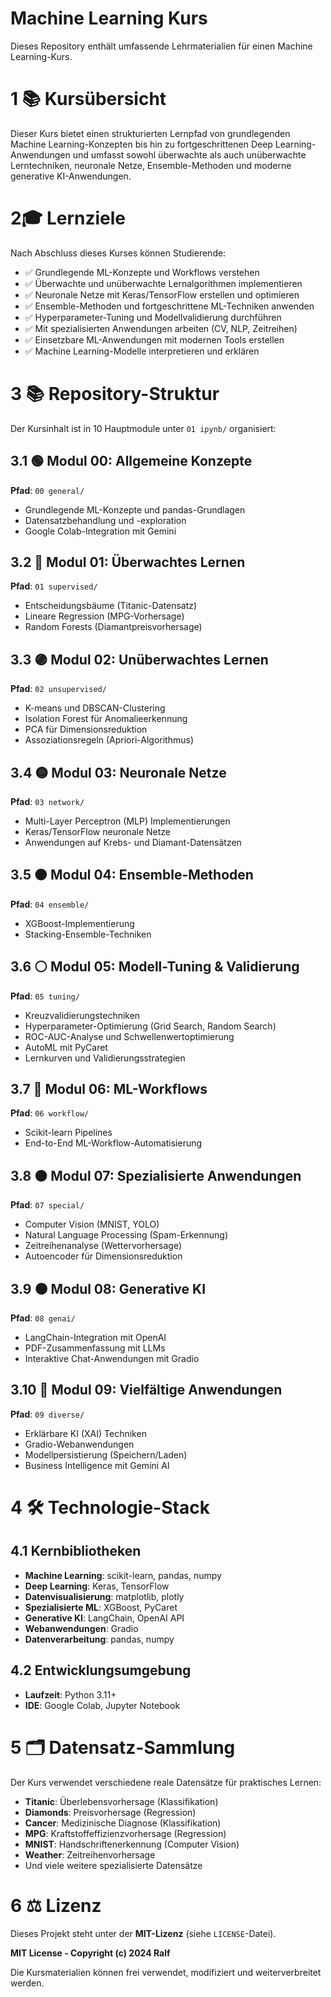 # Machine Learning Kurs

Dieses Repository enthält umfassende Lehrmaterialien für einen Machine Learning-Kurs. 

# 1 📚 Kursübersicht
Dieser Kurs bietet einen strukturierten Lernpfad von grundlegenden Machine Learning-Konzepten bis hin zu fortgeschrittenen Deep Learning-Anwendungen und umfasst sowohl überwachte als auch unüberwachte Lerntechniken, neuronale Netze, Ensemble-Methoden und moderne generative KI-Anwendungen.

# 2🎓 Lernziele

Nach Abschluss dieses Kurses können Studierende:

- ✅ Grundlegende ML-Konzepte und Workflows verstehen
- ✅ Überwachte und unüberwachte Lernalgorithmen implementieren
- ✅ Neuronale Netze mit Keras/TensorFlow erstellen und optimieren
- ✅ Ensemble-Methoden und fortgeschrittene ML-Techniken anwenden
- ✅ Hyperparameter-Tuning und Modellvalidierung durchführen
- ✅ Mit spezialisierten Anwendungen arbeiten (CV, NLP, Zeitreihen)
- ✅ Einsetzbare ML-Anwendungen mit modernen Tools erstellen
- ✅ Machine Learning-Modelle interpretieren und erklären

# 3 📚 Repository-Struktur

Der Kursinhalt ist in 10 Hauptmodule unter `01 ipynb/` organisiert:

## 3.1 🟢 Modul 00: Allgemeine Konzepte
**Pfad**: `00 general/`
- Grundlegende ML-Konzepte und pandas-Grundlagen
- Datensatzbehandlung und -exploration
- Google Colab-Integration mit Gemini

## 3.2 🔵 Modul 01: Überwachtes Lernen
**Pfad**: `01 supervised/`
- Entscheidungsbäume (Titanic-Datensatz)
- Lineare Regression (MPG-Vorhersage)
- Random Forests (Diamantpreisvorhersage)

## 3.3 🟣 Modul 02: Unüberwachtes Lernen
**Pfad**: `02 unsupervised/`
- K-means und DBSCAN-Clustering
- Isolation Forest für Anomalieerkennung
- PCA für Dimensionsreduktion
- Assoziationsregeln (Apriori-Algorithmus)

## 3.4 🟡 Modul 03: Neuronale Netze
**Pfad**: `03 network/`
- Multi-Layer Perceptron (MLP) Implementierungen
- Keras/TensorFlow neuronale Netze
- Anwendungen auf Krebs- und Diamant-Datensätzen

## 3.5 🟠 Modul 04: Ensemble-Methoden
**Pfad**: `04 ensemble/`
- XGBoost-Implementierung
- Stacking-Ensemble-Techniken

## 3.6 ⚪ Modul 05: Modell-Tuning & Validierung
**Pfad**: `05 tuning/`
- Kreuzvalidierungstechniken
- Hyperparameter-Optimierung (Grid Search, Random Search)
- ROC-AUC-Analyse und Schwellenwertoptimierung
- AutoML mit PyCaret
- Lernkurven und Validierungsstrategien

## 3.7 🔴 Modul 06: ML-Workflows
**Pfad**: `06 workflow/`
- Scikit-learn Pipelines
- End-to-End ML-Workflow-Automatisierung

## 3.8 🟤 Modul 07: Spezialisierte Anwendungen
**Pfad**: `07 special/`
- Computer Vision (MNIST, YOLO)
- Natural Language Processing (Spam-Erkennung)
- Zeitreihenanalyse (Wettervorhersage)
- Autoencoder für Dimensionsreduktion

## 3.9 ⚫ Modul 08: Generative KI
**Pfad**: `08 genai/`
- LangChain-Integration mit OpenAI
- PDF-Zusammenfassung mit LLMs
- Interaktive Chat-Anwendungen mit Gradio

## 3.10 🔵 Modul 09: Vielfältige Anwendungen
**Pfad**: `09 diverse/`
- Erklärbare KI (XAI) Techniken
- Gradio-Webanwendungen
- Modellpersistierung (Speichern/Laden)
- Business Intelligence mit Gemini AI


# 4 🛠️ Technologie-Stack

## 4.1 Kernbibliotheken
- **Machine Learning**: scikit-learn, pandas, numpy
- **Deep Learning**: Keras, TensorFlow
- **Datenvisualisierung**: matplotlib, plotly
- **Spezialisierte ML**: XGBoost, PyCaret
- **Generative KI**: LangChain, OpenAI API
- **Webanwendungen**: Gradio
- **Datenverarbeitung**: pandas, numpy

## 4.2 Entwicklungsumgebung
- **Laufzeit**: Python 3.11+
- **IDE**: Google Colab, Jupyter Notebook



# 5 🗂️ Datensatz-Sammlung

Der Kurs verwendet verschiedene reale Datensätze für praktisches Lernen:
- **Titanic**: Überlebensvorhersage (Klassifikation)
- **Diamonds**: Preisvorhersage (Regression)
- **Cancer**: Medizinische Diagnose (Klassifikation)
- **MPG**: Kraftstoffeffizienzvorhersage (Regression)
- **MNIST**: Handschriftenerkennung (Computer Vision)
- **Weather**: Zeitreihenvorhersage
- Und viele weitere spezialisierte Datensätze


# 6 ⚖️ Lizenz


Dieses Projekt steht unter der **MIT-Lizenz** (siehe `LICENSE`-Datei).

**MIT License - Copyright (c) 2024 Ralf**

Die Kursmaterialien können frei verwendet, modifiziert und weiterverbreitet werden.